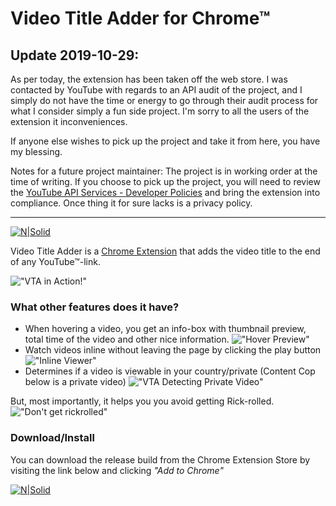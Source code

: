 # Video Title Adder for Chrome&trade;

## Update 2019-10-29:

As per today, the extension has been taken off the web store. I was contacted by YouTube with regards to an API audit of the project, and I simply do not have the time or energy to go through their audit process for what I consider simply a fun side project. I'm sorry to all the users of the extension it inconveniences.

If anyone else wishes to pick up the project and take it from here, you have my blessing. 

Notes for a future project maintainer: The project is in working order at the time of writing. If you choose to pick up the project, you will need to review the [YouTube API Services - Developer Policies](https://developers.google.com/youtube/terms/developer-policies) and bring the extension into compliance. Once thing it for sure lacks is a privacy policy.

-----

[![N|Solid][storeimgsmall]][store]

Video Title Adder is a [Chrome Extension][store] that adds the video title to the end of any YouTube&trade;-link.

!["VTA in Action!"][screenshot1]

### What other features does it have?
  - When hovering a video, you get an info-box with thumbnail preview, total time of the video and other nice information. !["Hover Preview"][preview]
  - Watch videos inline without leaving the page by clicking the play button !["Inline Viewer"][inline]
  - Determines if a video is viewable in your country/private (Content Cop below is a private video) !["VTA Detecting Private Video"][private]

But, most importantly, it helps you you avoid getting Rick-rolled. !["Don't get rickrolled"][rickroll]

### Download/Install
You can download the release build from the Chrome Extension Store by visiting the link below and clicking *"Add to Chrome"*

[![N|Solid][storeimg]][store]

[//]: # (Links)
   [store]: <https://chrome.google.com/webstore/detail/video-title-adder/ddpephnhacfpgcemhioaejgenlgadnnh>
   
[//]: # (Images) 
   [storeimg]: http://i.imgur.com/jqS4FE4.png "Chrome Extension Store"
   [storeimgsmall]: http://i.imgur.com/6T3ykWM.png "Chrome Extension Store"
   [screenshot1]: http://i.imgur.com/AHTU70r.png "VTA in Action!"
   [private]: http://i.imgur.com/pSbtmN3.png "Private video"
   [rickroll]: http://i.imgur.com/AFtxjXi.png "Rick getting RickRolled"
   [preview]: http://i.imgur.com/6ICLoR7.png "Hover Preview"
   [inline]: http://i.imgur.com/Esmb5PK.png "Inline Viewer"
